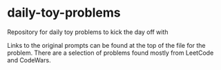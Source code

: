 # daily-toy-problems
Repository for daily toy problems to kick the day off with

Links to the original prompts can be found at the top of the file for the problem.
There are a selection of problems found mostly from LeetCode and CodeWars.
